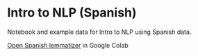 # Intro to NLP (Spanish)
Notebook and example data for Intro to NLP using Spanish data.

[Open Spanish lemmatizer](https://colab.research.google.com/github/quinnanya/intro-to-nlp-es/blob/main/spanish_lemmatizer.ipynb) in Google Colab